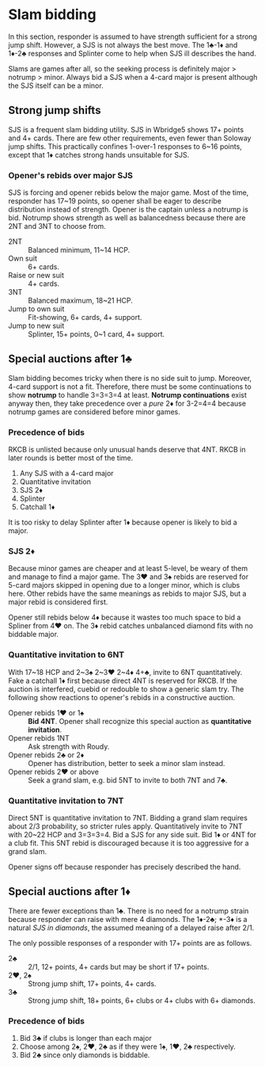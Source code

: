 Slam bidding
============
In this section, responder is assumed to have strength sufficient for a
strong jump shift.  However, a SJS is not always the best move.  The 1♣-1♦ and
1♦-2♣ responses and Splinter come to help when SJS ill describes the hand.

Slams are games after all, so the seeking process is definitely major > notrump
\> minor.  Always bid a SJS when a 4-card major is present although the SJS
itself can be a minor.

Strong jump shifts
------------------
SJS is a frequent slam bidding utility.  SJS in Wbridge5 shows 17+ points and
4+ cards.  There are few other requirements, even fewer than Soloway jump
shifts.  This practically confines 1-over-1 responses to 6~16 points, except
that 1♦ catches strong hands unsuitable for SJS.

### Opener's rebids over major SJS ###
SJS is forcing and opener rebids below the major game.  Most of the time,
responder has 17~19 points, so opener shall be eager to describe distribution
instead of strength.  Opener is the captain unless a notrump is bid.  Notrump
shows strength as well as balancedness because there are 2NT and 3NT to choose
from.

<dl>
  <dt>2NT</dt>
  <dd>Balanced minimum, 11~14 HCP.</dd>

  <dt>Own suit</dt>
  <dd>6+ cards.</dd>

  <dt>Raise or new suit</dt>
  <dd>4+ cards.</dd>

  <dt>3NT</dt>
  <dd>Balanced maximum, 18~21 HCP.</dd>

  <dt>Jump to own suit</dt>
  <dd>Fit-showing, 6+ cards, 4+ support.</dd>

  <dt>Jump to new suit</dt>
  <dd>Splinter, 15+ points, 0~1 card, 4+ support.</dd>
</dl>

Special auctions after 1♣
-------------------------
Slam bidding becomes tricky when there is no side suit to jump.  Moreover,
4-card support is not a fit.  Therefore, there must be some continuations to
show **notrump** to handle 3=3=3=4 at least.  **Notrump continuations** exist
anyway then, they take precedence over a *pure* 2♦ for 3-2=4=4 because notrump
games are considered before minor games.

### Precedence of bids ###
RKCB is unlisted because only unusual hands deserve that 4NT.  RKCB in later
rounds is better most of the time.

1. Any SJS with a 4-card major
2. Quantitative invitation
3. SJS 2♦
4. Splinter
5. Catchall 1♦

It is too risky to delay Splinter after 1♦ because opener is likely to bid a
major.

### SJS 2♦ ###
Because minor games are cheaper and at least 5-level, be weary of them and
manage to find a major game.  The 3♥ and 3♠ rebids are reserved for 5-card
majors skipped in opening due to a longer minor, which is clubs here.  Other
rebids have the same meanings as rebids to major SJS, but a major rebid is
considered first.

Opener still rebids below 4♦ because it wastes too much space to bid a Spliner
from 4♥ on.  The 3♦ rebid catches unbalanced diamond fits with no biddable
major.

### Quantitative invitation to 6NT ###
With 17~18 HCP and 2~3♠ 2~3♥ 2~4♦ 4+♣, invite to 6NT quantitatively.  Fake a
catchall 1♦ first because direct 4NT is reserved for RKCB.  If the auction is
interfered, cuebid or redouble to show a generic slam try.  The following show
reactions to opener's rebids in a constructive auction.

<dl>
  <dt>Opener rebids 1♥ or 1♠</dt>
  <dd><strong>Bid 4NT</strong>.  Opener shall recognize this special auction as <strong>quantitative invitation</strong>.</dd>

  <dt>Opener rebids 1NT</dt>
  <dd>Ask strength with Roudy.</dd>

  <dt>Opener rebids 2♣ or 2♦</dt>
  <dd>Opener has distribution, better to seek a minor slam instead.</dd>

  <dt>Opener rebids 2♥ or above</dt>
  <dd>Seek a grand slam, e.g. bid 5NT to invite to both 7NT and 7♣.</dd>
</dl>

### Quantitative invitation to 7NT ###
Direct 5NT is quantitative invitation to 7NT.  Bidding a grand slam requires
about 2/3 probability, so stricter rules apply.  Quantitatively invite to 7NT
with 20~22 HCP and 3=3=3=4.  Bid a SJS for any side suit.  Bid 1♦ or 4NT for a
club fit.  This 5NT rebid is discouraged because it is too aggressive for a
grand slam.

Opener signs off because responder has precisely described the hand.

Special auctions after 1♦
-------------------------
There are fewer exceptions than 1♣.  There is no need for a notrump strain
because responder can raise with mere 4 diamonds.  The 1♦-2♣; \*-3♦ is a
natural *SJS in diamonds*, the assumed meaning of a delayed raise after 2/1.

The only possible responses of a responder with 17+ points are as follows.

<dl>
  <dt>2♣</dt>
  <dd>2/1, 12+ points, 4+ cards but may be short if 17+ points.</dd>

  <dt>2♥, 2♠</dt>
  <dd>Strong jump shift, 17+ points, 4+ cards.</dd>

  <dt>3♣</dt>
  <dd>Strong jump shift, 18+ points, 6+ clubs or 4+ clubs with 6+ diamonds.</dd>
</dl>

### Precedence of bids ###
1. Bid 3♣ if clubs is longer than each major
2. Choose among 2♠, 2♥, 2♣ as if they were 1♠, 1♥, 2♣ respectively.
3. Bid 2♣ since only diamonds is biddable.
